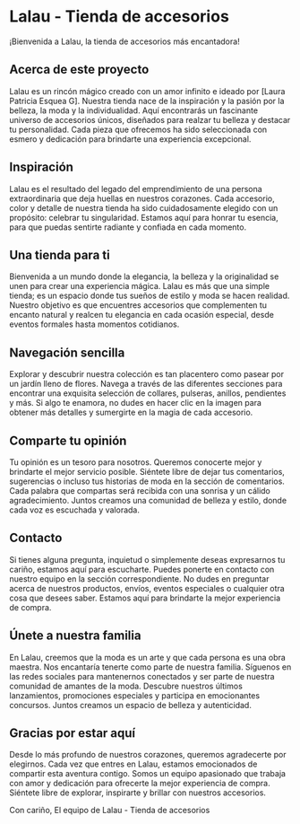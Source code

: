 # Lalau - Tienda de accesorios

¡Bienvenida a Lalau, la tienda de accesorios más encantadora!

## Acerca de este proyecto

Lalau es un rincón mágico creado con un amor infinito e ideado por [Laura Patricia Esquea G]. Nuestra tienda nace de la inspiración y la pasión por la belleza, la moda y la individualidad. Aquí encontrarás un fascinante universo de accesorios únicos, diseñados para realzar tu belleza y destacar tu personalidad. Cada pieza que ofrecemos ha sido seleccionada con esmero y dedicación para brindarte una experiencia excepcional.

## Inspiración

Lalau es el resultado del legado del emprendimiento de una persona extraordinaria que deja huellas en nuestros corazones. Cada accesorio, color y detalle de nuestra tienda ha sido cuidadosamente elegido con un propósito: celebrar tu singularidad. Estamos aquí para honrar tu esencia, para que puedas sentirte radiante y confiada en cada momento.

## Una tienda para ti

Bienvenida a un mundo donde la elegancia, la belleza y la originalidad se unen para crear una experiencia mágica. Lalau es más que una simple tienda; es un espacio donde tus sueños de estilo y moda se hacen realidad. Nuestro objetivo es que encuentres accesorios que complementen tu encanto natural y realcen tu elegancia en cada ocasión especial, desde eventos formales hasta momentos cotidianos.

## Navegación sencilla

Explorar y descubrir nuestra colección es tan placentero como pasear por un jardín lleno de flores. Navega a través de las diferentes secciones para encontrar una exquisita selección de collares, pulseras, anillos, pendientes y más. Si algo te enamora, no dudes en hacer clic en la imagen para obtener más detalles y sumergirte en la magia de cada accesorio.

## Comparte tu opinión

Tu opinión es un tesoro para nosotros. Queremos conocerte mejor y brindarte el mejor servicio posible. Siéntete libre de dejar tus comentarios, sugerencias o incluso tus historias de moda en la sección de comentarios. Cada palabra que compartas será recibida con una sonrisa y un cálido agradecimiento. Juntos creamos una comunidad de belleza y estilo, donde cada voz es escuchada y valorada.

## Contacto

Si tienes alguna pregunta, inquietud o simplemente deseas expresarnos tu cariño, estamos aquí para escucharte. Puedes ponerte en contacto con nuestro equipo en la sección correspondiente. No dudes en preguntar acerca de nuestros productos, envíos, eventos especiales o cualquier otra cosa que desees saber. Estamos aquí para brindarte la mejor experiencia de compra.

## Únete a nuestra familia

En Lalau, creemos que la moda es un arte y que cada persona es una obra maestra. Nos encantaría tenerte como parte de nuestra familia. Síguenos en las redes sociales para mantenernos conectados y ser parte de nuestra comunidad de amantes de la moda. Descubre nuestros últimos lanzamientos, promociones especiales y participa en emocionantes concursos. Juntos creamos un espacio de belleza y autenticidad.

## Gracias por estar aquí

Desde lo más profundo de nuestros corazones, queremos agradecerte por elegirnos. Cada vez que entres en Lalau, estamos emocionados de compartir esta aventura contigo. Somos un equipo apasionado que trabaja con amor y dedicación para ofrecerte la mejor experiencia de compra. Siéntete libre de explorar, inspirarte y brillar con nuestros accesorios.

Con cariño,
El equipo de Lalau - Tienda de accesorios
